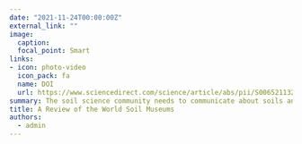 ```yaml
---
date: "2021-11-24T00:00:00Z"
external_link: ""
image:
  caption: 
  focal_point: Smart
links:
- icon: photo-video
  icon_pack: fa
  name: DOI
  url: https://www.sciencedirect.com/science/article/abs/pii/S0065211320301024
summary: The soil science community needs to communicate about soils and the use of soil information to various audiences, especially to the general public and public authorities. In this global review article, we synthesis information pertaining to museums solely dedicated to soils or which contain a permanent exhibition on soils.
title: A Review of the World Soil Museums
authors: 
  - admin
---
```

